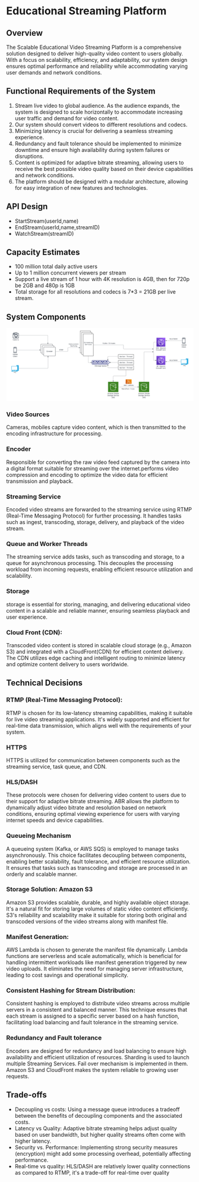 # Educational Streaming Platform

## Overview
The Scalable Educational Video Streaming Platform is a comprehensive solution designed to deliver high-quality video content to users globally. With a focus on scalability, efficiency, and adaptability, our system design ensures optimal performance and reliability while accommodating varying user demands and network conditions.

## Functional Requirements of the System
1. Stream live video to global audience. As the audience expands, the system is designed to scale horizontally to accommodate increasing user traffic and demand for video content. 
2. Our system should convert videos to different resolutions and codecs.
3. Minimizing latency is crucial for delivering a seamless streaming experience. 
4. Redundancy and fault tolerance should be implemented to minimize downtime and ensure high availability during system failures or disruptions.
5. Content is optimized for adaptive bitrate streaming, allowing users to receive the best possible video quality based on their device capabilities and network conditions.
6. The platform should be designed with a modular architecture, allowing for easy integration of new features and technologies.

## API Design
- StartStream(userId,name)
- EndStream(userId,name,streamID)
- WatchStream(streamID)

## Capacity Estimates
- 100 million total daily active users
- Up to 1 million concurrent viewers per stream
- Support a live stream of 1 hour with 4K resolution is 4GB, then for 720p be 2GB and 480p is 1GB
- Total storage for all resolutions and codecs is 7*3 = 21GB per live stream.

## System Components

![Alt Text](system_design.png)

### Video Sources
Cameras, mobiles capture video content, which is then transmitted to the encoding infrastructure for processing.

### Encoder
Responsible for converting the raw video feed captured by the camera into a digital format suitable for streaming over the internet.performs video compression and encoding to optimize the video data for efficient transmission and playback.


### Streaming Service
Encoded video streams are forwarded to the streaming service using RTMP (Real-Time Messaging Protocol) for further processing. It handles tasks such as ingest, transcoding, storage, delivery, and playback of the video stream.

### Queue and Worker Threads
The streaming service adds tasks, such as transcoding and storage, to a queue for asynchronous processing. This decouples the processing workload from incoming requests, enabling efficient resource utilization and scalability.

### Storage
storage is essential for storing, managing, and delivering educational video content in a scalable and reliable manner, ensuring seamless playback and user experience.

### Cloud Front (CDN): 
Transcoded video content is stored in scalable cloud storage (e.g., Amazon S3) and integrated with a CloudFront(CDN) for efficient content delivery. The CDN utilizes edge caching and intelligent routing to minimize latency and optimize content delivery to users worldwide.

## Technical Decisions
### RTMP (Real-Time Messaging Protocol): 
RTMP is chosen for its low-latency streaming capabilities, making it suitable for live video streaming applications. It's widely supported and efficient for real-time data transmission, which aligns well with the requirements of your system.
### HTTPS 
HTTPS is utilized for communication between components such as the streaming service, task queue, and CDN.

### HLS/DASH
These protocols were chosen for delivering video content to users due to their support for adaptive bitrate streaming. ABR allows the platform to dynamically adjust video bitrate and resolution based on network conditions, ensuring optimal viewing experience for users with varying internet speeds and device capabilities.

### Queueing Mechanism
A queueing system (Kafka, or AWS SQS) is employed to manage tasks asynchronously. This choice facilitates decoupling between components, enabling better scalability, fault tolerance, and efficient resource utilization. It ensures that tasks such as transcoding and storage are processed in an orderly and scalable manner.

### Storage Solution: Amazon S3 
Amazon S3 provides scalable, durable, and highly available object storage. It's a natural fit for storing large volumes of static video content efficiently. S3's reliability and scalability make it suitable for storing both original and transcoded versions of the video streams along with manifest file.

###  Manifest Generation:
AWS Lambda is chosen to generate the manifest file dynamically. Lambda functions are serverless and scale automatically, which is beneficial for handling intermittent workloads like manifest generation triggered by new video uploads. It eliminates the need for managing server infrastructure, leading to cost savings and operational simplicity.


### Consistent Hashing for Stream Distribution: 
Consistent hashing is employed to distribute video streams across multiple servers in a consistent and balanced manner. This technique ensures that each stream is assigned to a specific server based on a hash function, facilitating load balancing and fault tolerance in the streaming service.

### Redundancy and Fault tolerance
Encoders are designed for redundancy and load balancing to ensure high availability and efficient utilization of resources. Sharding is used to launch multiple Streaming Services. Fail over mechanism is implemented in them. Amazon S3 and CloudFront makes the system reliable to growing user requests.

## Trade-offs
- Decoupling vs costs: Using a message queue introduces a tradeoff between the benefits of decoupling components and the associated costs.
- Latency vs Quality: Adaptive bitrate streaming helps adjust quality based on user bandwidth, but higher quality streams often come with higher latency.
- Security vs. Performance: Implementing strong security measures (encryption) might add some processing overhead, potentially affecting performance.
- Real-time vs quality: HLS/DASH are relatively lower quality connections as compared to RTMP, it's a trade-off for real-time over quality